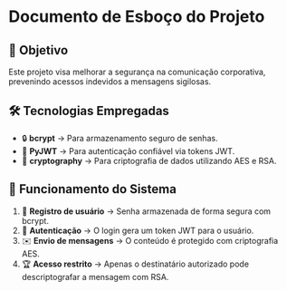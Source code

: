 # Documento de Esboço do Projeto

## 🎯 Objetivo
Este projeto visa melhorar a segurança na comunicação corporativa, prevenindo acessos indevidos a mensagens sigilosas.

## 🛠️ Tecnologias Empregadas

- 🔒 **bcrypt** → Para armazenamento seguro de senhas.
- 🔑 **PyJWT** → Para autenticação confiável via tokens JWT.
- 🔐 **cryptography** → Para criptografia de dados utilizando AES e RSA.

## 🔄 Funcionamento do Sistema

1. 👤 **Registro de usuário** → Senha armazenada de forma segura com bcrypt.
2. 🔑 **Autenticação** → O login gera um token JWT para o usuário.
3. ✉️ **Envio de mensagens** → O conteúdo é protegido com criptografia AES.
4. 🏆 **Acesso restrito** → Apenas o destinatário autorizado pode descriptografar a mensagem com RSA.

